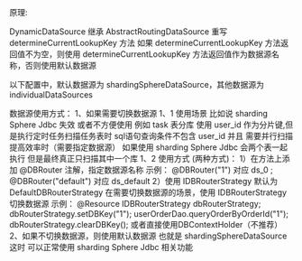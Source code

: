 原理:

DynamicDataSource 继承 AbstractRoutingDataSource 重写 determineCurrentLookupKey 方法
如果 determineCurrentLookupKey 方法返回值不为空，则使用 determineCurrentLookupKey 方法返回值作为数据源名称，否则使用默认数据源

以下配置中，默认数据源为 shardingSphereDataSource，其他数据源为 individualDataSources

数据源使用方式：
1、如果需要切换数据源
1、1 使用场景
    比如说 sharding Sphere Jdbc 失效 或者不方便使用
    例如 task 表分库 使用 user_id 作为分片键,但是执行定时任务扫描任务表时 sql语句查询条件不包含 user_id 并且 需要并行扫描提高效率时（需要指定数据源）
    如果使用 sharding Sphere Jdbc 会两个表一起执行 但是最终真正只扫描其中一个库
1、2 使用方式 (两种方式)：
    1）在方法上添加 @DBRouter 注解，指定数据源名称 示例： @DBRouter("1") 对应 ds_0 ; @DBRouter("default") 对应 ds_default
    2）使用 IDBRouterStrategy 默认为 DefaultDBRouterStrategy 在需要切换数据源的场景，使用 IDBRouterStrategy 切换数据源
    示例：
    @Resource
    IDBRouterStrategy dbRouterStrategy;
    dbRouterStrategy.setDBKey("1");
    userOrderDao.queryOrderByOrderId("1");
    dbRouterStrategy.clearDBKey();
    或者直接使用DBContextHolder（不推荐）
2、如果不切换数据源，则使用默认数据源 也就是 shardingSphereDataSource 这时 可以正常使用 sharding Sphere Jdbc 相关功能
